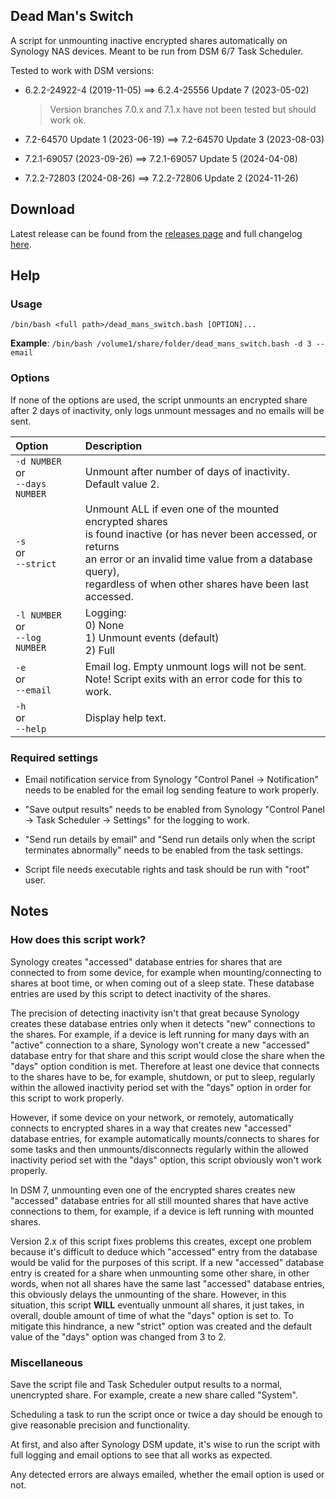## Dead Man's Switch

A script for unmounting inactive encrypted shares automatically on Synology NAS devices. Meant to be run from DSM 6/7 Task Scheduler.

Tested to work with DSM versions:
- 6.2.2-24922-4 (2019-11-05) ==> 6.2.4-25556 Update 7 (2023-05-02)

  > Version branches 7.0.x and 7.1.x have not been tested but should work ok.
- 7.2-64570 Update 1 (2023-06-19) ==> 7.2-64570 Update 3 (2023-08-03)
- 7.2.1-69057 (2023-09-26) ==> 7.2.1-69057 Update 5 (2024-04-08)
- 7.2.2-72803 (2024-08-26) ==> 7.2.2-72806 Update 2 (2024-11-26)


## Download

Latest release can be found from the [releases page](https://github.com/Perkolator/dead-mans-switch/releases) and full changelog [here](https://github.com/Perkolator/dead-mans-switch/blob/master/CHANGELOG.md).


## Help

### Usage

`/bin/bash <full path>/dead_mans_switch.bash [OPTION]...`

**Example**: `/bin/bash /volume1/share/folder/dead_mans_switch.bash -d 3 --email`


### Options

If none of the options are used, the script unmounts an encrypted share after 2 days of inactivity, only logs unmount messages and no emails will be sent.

Option | Description
:----- |:-----------
`-d NUMBER` <br />or <br />`--days NUMBER` | Unmount after number of days of inactivity. <br />Default value 2.
`-s`  <br />or <br /> `--strict` | Unmount ALL if even one of the mounted encrypted shares <br />is found inactive (or has never been accessed, or returns <br />an error or an invalid time value from a database query), <br />regardless of when other shares have been last accessed.
`-l NUMBER` <br />or <br />`--log NUMBER` | Logging: <br />0) None <br />1) Unmount events (default) <br />2) Full
`-e` <br />or <br />`--email` | Email log. Empty unmount logs will not be sent. <br />Note! Script exits with an error code for this to work.
`-h` <br />or <br />`--help` | Display help text.


### Required settings

- Email notification service from Synology "Control Panel -> Notification" needs to be enabled for the email log sending feature to work properly.

- "Save output results" needs to be enabled from Synology "Control Panel -> Task Scheduler -> Settings" for the logging to work.

- "Send run details by email" and "Send run details only when the script terminates abnormally" needs to be enabled from the task settings.

- Script file needs executable rights and task should be run with "root" user.


## Notes

### How does this script work?

Synology creates "accessed" database entries for shares that are connected to from some device, for example when mounting/connecting to shares at boot time, or when coming out of a sleep state. These database entries are used by this script to detect inactivity of the shares.

The precision of detecting inactivity isn't that great because Synology creates these database entries only when it detects "new" connections to the shares. For example, if a device is left running for many days with an "active" connection to a share, Synology won't create a new "accessed" database entry for that share and this script would close the share when the "days" option condition is met. Therefore at least one device that connects to the shares have to be, for example, shutdown, or put to sleep, regularly within the allowed inactivity period set with the "days" option in order for this script to work properly.

However, if some device on your network, or remotely, automatically connects to encrypted shares in a way that creates new "accessed" database entries, for example automatically mounts/connects to shares for some tasks and then unmounts/disconnects regularly within the allowed inactivity period set with the "days" option, this script obviously won't work properly.

In DSM 7, unmounting even one of the encrypted shares creates new "accessed" database entries for all still mounted shares that have active connections to them, for example, if a device is left running with mounted shares.

Version 2.x of this script fixes problems this creates, except one problem because it's difficult to deduce which "accessed" entry from the database would be valid for the purposes of this script. If a new "accessed" database entry is created for a share when unmounting some other share, in other words, when not all shares have the same last "accessed" database entries, this obviously delays the unmounting of the share. However, in this situation, this script **WILL** eventually unmount all shares, it just takes, in overall, double amount of time of what the "days" option is set to. To mitigate this hindrance, a new "strict" option was created and the default value of the "days" option was changed from 3 to 2.


### Miscellaneous

Save the script file and Task Scheduler output results to a normal, unencrypted share. For example, create a new share called "System".

Scheduling a task to run the script once or twice a day should be enough to give reasonable precision and functionality.

At first, and also after Synology DSM update, it's wise to run the script with full logging and email options to see that all works as expected.

Any detected errors are always emailed, whether the email option is used or not.

